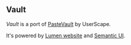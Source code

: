 ## Vault

*Vault* is a port of [PasteVault](https://github.com/userscape/pastevault) by UserScape.

It's powered by [Lumen website](http://lumen.laravel.com) and [Semantic UI](http://semantic-ui.com).

